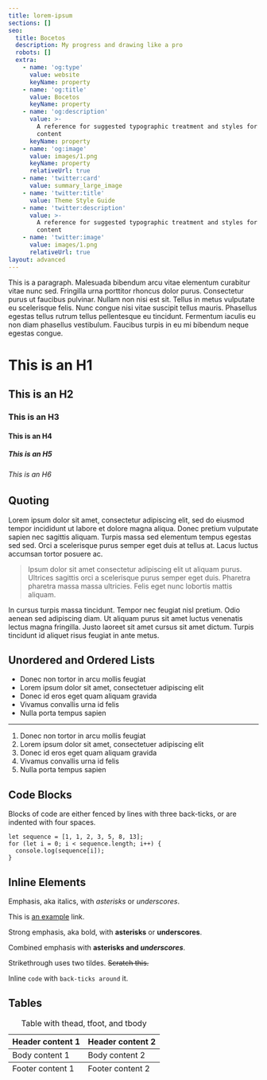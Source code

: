 ```yaml
---
title: lorem-ipsum
sections: []
seo:
  title: Bocetos
  description: My progress and drawing like a pro
  robots: []
  extra:
    - name: 'og:type'
      value: website
      keyName: property
    - name: 'og:title'
      value: Bocetos
      keyName: property
    - name: 'og:description'
      value: >-
        A reference for suggested typographic treatment and styles for your
        content
      keyName: property
    - name: 'og:image'
      value: images/1.png
      keyName: property
      relativeUrl: true
    - name: 'twitter:card'
      value: summary_large_image
    - name: 'twitter:title'
      value: Theme Style Guide
    - name: 'twitter:description'
      value: >-
        A reference for suggested typographic treatment and styles for your
        content
    - name: 'twitter:image'
      value: images/1.png
      relativeUrl: true
layout: advanced
---
```


This is a paragraph. Malesuada bibendum arcu vitae elementum curabitur vitae nunc sed. Fringilla urna porttitor rhoncus dolor purus. Consectetur purus ut faucibus pulvinar. Nullam non nisi est sit. Tellus in metus vulputate eu scelerisque felis. Nunc congue nisi vitae suscipit tellus mauris. Phasellus egestas tellus rutrum tellus pellentesque eu tincidunt. Fermentum iaculis eu non diam phasellus vestibulum. Faucibus turpis in eu mi bibendum neque egestas congue.

# This is an H1
## This is an H2
### This is an H3
#### This is an H4
##### This is an H5
###### This is an H6

## Quoting

Lorem ipsum dolor sit amet, consectetur adipiscing elit, sed do eiusmod tempor incididunt ut labore et dolore magna aliqua. Donec pretium vulputate sapien nec sagittis aliquam. Turpis massa sed elementum tempus egestas sed sed. Orci a scelerisque purus semper eget duis at tellus at. Lacus luctus accumsan tortor posuere ac. 

> Ipsum dolor sit amet consectetur adipiscing elit ut aliquam purus. Ultrices sagittis orci a scelerisque purus semper eget duis. Pharetra pharetra massa massa ultricies. Felis eget nunc lobortis mattis aliquam. 

In cursus turpis massa tincidunt. Tempor nec feugiat nisl pretium. Odio aenean sed adipiscing diam. Ut aliquam purus sit amet luctus venenatis lectus magna fringilla. Justo laoreet sit amet cursus sit amet dictum. Turpis tincidunt id aliquet risus feugiat in ante metus.

## Unordered and Ordered Lists

+ Donec non tortor in arcu mollis feugiat
+ Lorem ipsum dolor sit amet, consectetuer adipiscing elit
+ Donec id eros eget quam aliquam gravida
+ Vivamus convallis urna id felis
+ Nulla porta tempus sapien

***

1. Donec non tortor in arcu mollis feugiat
2. Lorem ipsum dolor sit amet, consectetuer adipiscing elit
3. Donec id eros eget quam aliquam gravida
4. Vivamus convallis urna id felis
5. Nulla porta tempus sapien

## Code Blocks

Blocks of code are either fenced by lines with three back-ticks, or are indented with four spaces.

```
let sequence = [1, 1, 2, 3, 5, 8, 13];
for (let i = 0; i < sequence.length; i++) {
  console.log(sequence[i]);
}
```

## Inline Elements

Emphasis, aka italics, with *asterisks* or _underscores_.

This is [an example](http://example.com) link.

Strong emphasis, aka bold, with **asterisks** or __underscores__.

Combined emphasis with **asterisks and _underscores_**.

Strikethrough uses two tildes. ~~Scratch this.~~

Inline `code` with `back-ticks around` it.

## Tables

<div class="responsive-table">
  <table>
      <caption>Table with thead, tfoot, and tbody</caption>
    <thead>
      <tr>
        <th>Header content 1</th>
        <th>Header content 2</th>
      </tr>
    </thead>
    <tbody>
      <tr>
        <td>Body content 1</td>
        <td>Body content 2</td>
      </tr>
    </tbody>
    <tfoot>
      <tr>
        <td>Footer content 1</td>
        <td>Footer content 2</td>
      </tr>
    </tfoot>
  </table>
</div>
